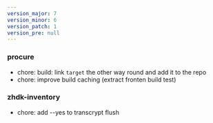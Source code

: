 ```yaml
---
version_major: 7
version_minor: 6
version_patch: 1
version_pre: null
---
```


### procure
     
- chore: build: link `target` the other way round and add it to the repo
- chore: improve build caching (extract fronten build test)

### zhdk-inventory
     
- chore: add --yes to transcrypt flush
